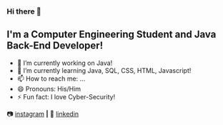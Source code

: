 ### Hi there 👋

## I'm a Computer Engineering Student and Java Back-End Developer!

- 🔭 I’m currently working on Java!
- 🌱 I’m currently learning Java, SQL, CSS, HTML, Javascript!
- 📫 How to reach me: ...
- 😄 Pronouns: His/Him
- ⚡ Fun fact: I love Cyber-Security!
 
📷 [instagram][instagram] **|** 
👔 [linkedin][linkedin]


[instagram]: [https://instagram.com/bradgarropy](https://www.instagram.com/vin32k.sys/)
[linkedin]: [https://linkedin.com/in/bradgarropy](https://www.linkedin.com/in/vincenzo-barrano-0a9611192/)


